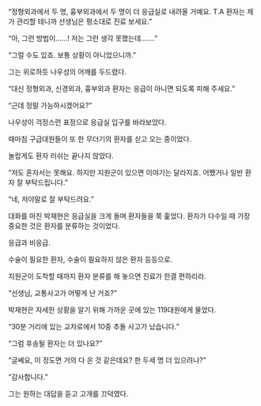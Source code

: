 “정형외과에서 두 명, 흉부외과에서 두 명이 더 응급실로 내려올 거예요. T.A 환자는 제가 관리할 테니까 선생님은 평소대로 진료 보세요.”

“아, 그런 방법이……! 저는 그런 생각 못했는데…….”

“그럴 수도 있죠. 보통 상황이 아니었으니까.”

그는 위로하듯 나우성의 어깨를 두드렸다.

“대신 정형외과, 신경외과, 흉부외과 환자는 응급이 아니면 되도록 피해 주세요.”

“근데 정말 가능하시겠어요?”

나우성이 걱정스런 표정으로 응급실 입구를 바라보았다.

때마침 구급대원들이 또 한 무더기의 환자를 싣고 오는 중이었다.

놀랍게도 환자 러쉬는 끝나지 않았다.

“저도 혼자서는 못해요. 하지만 지원군이 있으면 이야기는 달라지죠. 어쨌거나 일반 환자 잘 부탁드립니다.”

“네, 저야말로 잘 부탁드려요.”

대화를 마친 박재현은 응급실을 크게 돌며 환자들을 쭉 훑었다. 환자가 다수일 때 가장 중요한 것은 환자를 분류하는 것이었다.

응급과 비응급.

수술이 필요한 환자, 수술이 필요하지 않은 환자 등등으로.

지원군이 도착할 때까지 환자 분류를 해 놓으면 진료가 한결 편하리라.

“선생님, 교통사고가 어떻게 난 거죠?”

박재현은 자세한 상황을 알기 위해 가까운 곳에 있는 119대원에게 물었다.

“30분 거리에 있는 교차로에서 10중 추돌 사고가 났습니다.”

“그럼 후송될 환자는 더 있나요?”

“글쎄요, 이 정도면 거의 다 온 것 같은데요? 한 두세 명 더 있으려나?”

“감사합니다.”

그는 원하는 대답을 듣고 고개를 끄덕였다.